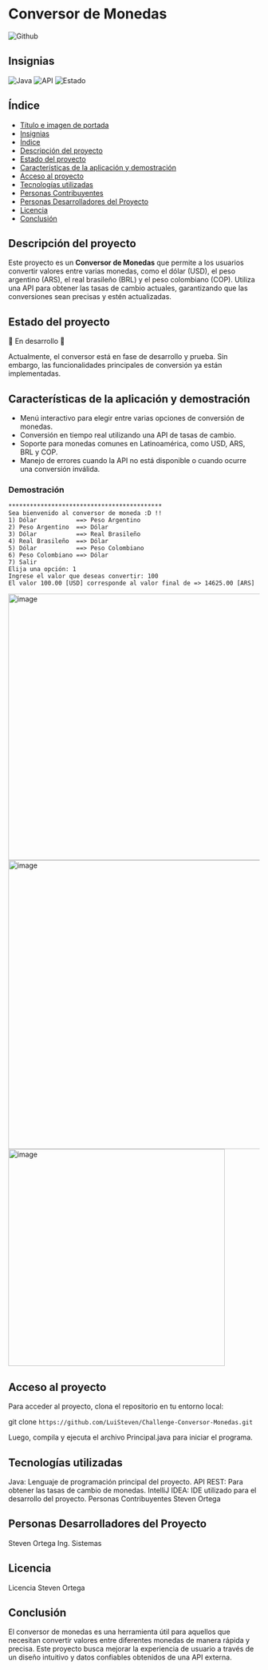 # Conversor de Monedas
![Github](https://github.com/user-attachments/assets/8afe54c7-636a-4303-8b22-0bdad302795c)


## Insignias
![Java](https://img.shields.io/badge/Java-ED8B00?style=for-the-badge&logo=java&logoColor=white)
![API](https://img.shields.io/badge/API-REST-green)
![Estado](https://img.shields.io/badge/Estado-En%20Desarrollo-yellow)

## Índice
* [Título e imagen de portada](#título-e-imagen-de-portada)
* [Insignias](#insignias)
* [Índice](#índice)
* [Descripción del proyecto](#descripción-del-proyecto)
* [Estado del proyecto](#estado-del-proyecto)
* [Características de la aplicación y demostración](#características-de-la-aplicación-y-demostración)
* [Acceso al proyecto](#acceso-al-proyecto)
* [Tecnologías utilizadas](#tecnologías-utilizadas)
* [Personas Contribuyentes](#personas-contribuyentes)
* [Personas Desarrolladores del Proyecto](#personas-desarrolladores-del-proyecto)
* [Licencia](#licencia)
* [Conclusión](#conclusión)

## Descripción del proyecto
Este proyecto es un **Conversor de Monedas** que permite a los usuarios convertir valores entre varias monedas, como el dólar (USD), el peso argentino (ARS), el real brasileño (BRL) y el peso colombiano (COP). Utiliza una API para obtener las tasas de cambio actuales, garantizando que las conversiones sean precisas y estén actualizadas.

## Estado del proyecto
🚧 En desarrollo 🚧

Actualmente, el conversor está en fase de desarrollo y prueba. Sin embargo, las funcionalidades principales de conversión ya están implementadas.

## Características de la aplicación y demostración
- Menú interactivo para elegir entre varias opciones de conversión de monedas.
- Conversión en tiempo real utilizando una API de tasas de cambio.
- Soporte para monedas comunes en Latinoamérica, como USD, ARS, BRL y COP.
- Manejo de errores cuando la API no está disponible o cuando ocurre una conversión inválida.

### Demostración
```plaintext
*******************************************
Sea bienvenido al conversor de moneda :D !!
1) Dólar           ==> Peso Argentino
2) Peso Argentino  ==> Dólar
3) Dólar           ==> Real Brasileño
4) Real Brasileño  ==> Dólar
5) Dólar           ==> Peso Colombiano
6) Peso Colombiano ==> Dólar
7) Salir
Elija una opción: 1
Ingrese el valor que deseas convertir: 100
El valor 100.00 [USD] corresponde al valor final de => 14625.00 [ARS]
```
<img width="533" alt="image" src="https://github.com/user-attachments/assets/77f4a093-5b0f-4358-9cd6-4f692341bcc0">

<img width="578" alt="image" src="https://github.com/user-attachments/assets/0f63099b-290d-4efd-827a-6cff083f3882">

<img width="434" alt="image" src="https://github.com/user-attachments/assets/8632fdfc-6d85-492d-8fe1-998eeaa1b0fb">



## Acceso al proyecto
Para acceder al proyecto, clona el repositorio en tu entorno local:

git clone ``` https://github.com/LuiSteven/Challenge-Conversor-Monedas.git ```

Luego, compila y ejecuta el archivo Principal.java para iniciar el programa.

## Tecnologías utilizadas
Java: Lenguaje de programación principal del proyecto.
API REST: Para obtener las tasas de cambio de monedas.
IntelliJ IDEA: IDE utilizado para el desarrollo del proyecto.
Personas Contribuyentes
Steven Ortega

## Personas Desarrolladores del Proyecto
Steven Ortega
Ing. Sistemas

## Licencia 
Licencia Steven Ortega

## Conclusión

El conversor de monedas es una herramienta útil para aquellos que necesitan convertir valores entre diferentes monedas de manera rápida y precisa. Este proyecto busca mejorar la experiencia de usuario a través de un diseño intuitivo y datos confiables obtenidos de una API externa.
